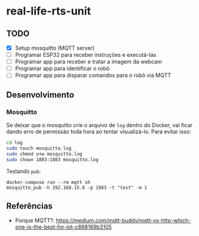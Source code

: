# real-life-rts-unit

## TODO

- [x] Setup mosquitto (MQTT server)
- [ ] Programar ESP32 para receber instruções e executá-las
- [ ] Programar app para receber e tratar a imagem da webcam
- [ ] Programar app para identificar o robô
- [ ] Programar app para disparar comandos para o robô via MQTT

## Desenvolvimento

### Mosquitto

Se deixar que o mosquitto crie o arquivo de `log` dentro do Docker, vai ficar dando erro de permissão toda hora ao tentar visualizá-lo. Para evitar isso:

```sh
cd log
sudo touch mosquitto.log
sudo chmod o+w mosquitto.log
sudo chown 1883:1883 mosquitto.log
```

Testando `pub`:

```
docker-compose run --rm mqtt sh
mosquitto_pub -h 192.168.15.8 -p 1883 -t "test" -m 1
```

## Referências

- Porque MQTT?: https://medium.com/mqtt-buddy/mqtt-vs-http-which-one-is-the-best-for-iot-c868169b3105
